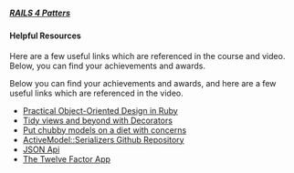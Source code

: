 ##### [RAILS 4 Patters](https://www.codeschool.com/account/courses/rails-4-patterns)

#### Helpful Resources

Here are a few useful links which are referenced in the course and video. Below, you can find your achievements and awards.

Below you can find your achievements and awards, and here are a few useful links which are referenced in the video.

- [Practical Object-Oriented Design in Ruby](http://www.poodr.info/)
- [Tidy views and beyond with Decorators](http://robots.thoughtbot.com/post/13641910701/tidy-views-and-beyond-with-decorators)
- [Put chubby models on a diet with concerns](http://37signals.com/svn/posts/3372-put-chubby-models-on-a-diet-with-concerns)
- [ActiveModel::Serializers Github Repository](https://github.com/rails-api/active_model_serializers)
- [JSON Api](http://jsonapi.org/)
- [The Twelve Factor App](http://12factor.net/)